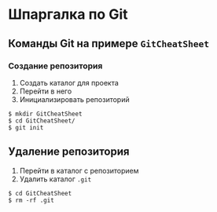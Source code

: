 # Шпаргалка по Git


## Команды Git на примере `GitCheatSheet`
### Создание репозитория
1. Создать каталог для проекта
1. Перейти в него
1. Инициализировать репозиторий

```console
$ mkdir GitCheatSheet
$ cd GitCheatSheet/
$ git init
```

## Удаление репозитория
1. Перейти в каталог с репозиторием
1. Удалить каталог `.git`

```console
$ cd GitCheatSheet
$ rm -rf .git
```
